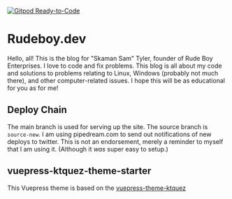 [![Gitpod Ready-to-Code](https://img.shields.io/badge/Gitpod-Ready--to--Code-blue?logo=gitpod)](https://gitpod.io/#https://github.com/skamansam/skamansam.github.io) 


# Rudeboy.dev

Hello, all! This is the blog for "Skaman Sam" Tyler, founder of Rude Boy
Enterprises. I love to code and fix problems. This blog is all about my code and
solutions to problems relating to Linux, Windows (probably not much there), and
other computer-related issues. I hope this will be as educational for you as for
me!


## Deploy Chain
The main branch is used for serving up the site. The source branch is `source-new`. I am 
using pipedream.com to send out notifications of new deploys to twitter. This is not an endorsement,
merely a reminder to myself that I am using it. (Although it _was_ super easy to setup.)

## vuepress-ktquez-theme-starter
This Vuepress theme is based on the 
[vuepress-theme-ktquez](https://github.com/ktquez/vuepress-theme-ktquez)

